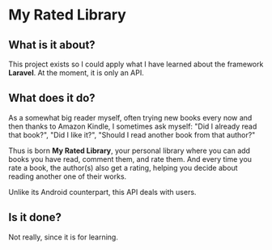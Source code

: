 # My Rated Library

## What is it about?

This project exists so I could apply what I have learned about the framework **Laravel**. At the moment, it is only an API.

## What does it do?

As a somewhat big reader myself, often trying new books every now and then thanks to Amazon Kindle, I sometimes ask myself: "Did I already read that book?", "Did I like it?", "Should I read another book from that author?"

Thus is born **My Rated Library**, your personal library where you can add books you have read, comment them, and rate them. And every time you rate a book, the author(s) also get a rating, helping you decide about reading another one of their works.

Unlike its Android counterpart, this API deals with users.

## Is it done?

Not really, since it is for learning.